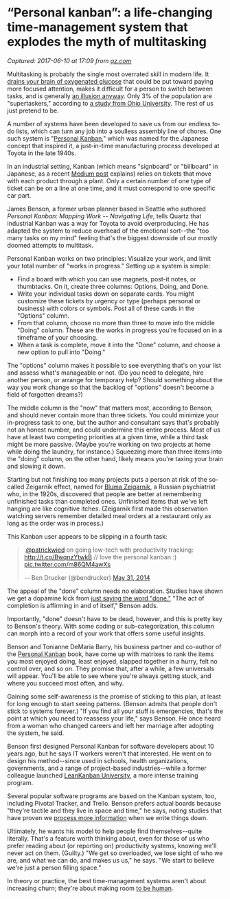 # “Personal kanban”: a life-changing time-management system that explodes the myth of multitasking

_Captured: 2017-06-10 at 17:09 from [qz.com](https://qz.com/985821/personal-kanban-a-life-changing-time-management-system-that-explodes-the-myth-of-multitasking/)_

Multitasking is probably the single most overrated skill in modern life. It [drains your brain of oxygenated glucose](https://qz.com/722661/neuroscientists-say-multitasking-literally-drains-the-energy-reserves-of-your-brain/) that could be put toward paying more focused attention, makes it difficult for a person to switch between tasks, and is generally [an illusion anyway](https://qz.com/976473/the-scientific-case-for-single-tasking-instead-of-multitasking/). Only 3% of the population are "supertaskers," according to [a study from Ohio University](http://www.psych.uncc.edu/pagoolka/seminar/PBR2010p479.pdf). The rest of us just pretend to be.

A number of systems have been developed to save us from our endless to-do lists, which can turn any job into a soulless assembly line of chores. One such system is "[Personal Kanban](http://www.personalkanban.com/pk/primers/building-your-first-personal-kanban/)," which was named for the Japanese concept that inspired it, a just-in-time manufacturing process developed at Toyota in the late 1940s.

In an industrial setting, Kanban (which means "signboard" or "billboard" in Japanese, as a recent [Medium post](https://themission.co/this-personal-kanban-approach-is-the-simplest-way-to-give-up-multitasking-and-get-real-work-done-c126c9ad25b1) explains) relies on tickets that move with each product through a plant. Only a certain number of one type of ticket can be on a line at one time, and it must correspond to one specific car part.

James Benson, a former urban planner based in Seattle who authored _Personal Kanban: Mapping Work -- Navigating Life_, tells Quartz that industrial Kanban was a way for Toyota to avoid overproducing. He has adapted the system to reduce overhead of the emotional sort--the "too many tasks on my mind" feeling that's the biggest downside of our mostly doomed attempts to multitask.

Personal Kanban works on two principles: Visualize your work, and limit your total number of "works in progress." Setting up a system is simple:

  * Find a board with which you can use magnets, post-it notes, or thumbtacks. On it, create three columns: Options, Doing, and Done.
  * Write your individual tasks down on separate cards. You might customize these tickets by urgency or type (perhaps personal or business) with colors or symbols. Post all of these cards in the "Options" column.
  * From that column, choose no more than three to move into the middle "Doing" column. These are the works in progress you're focused on in a timeframe of your choosing.
  * When a task is complete, move it into the "Done" column, and choose a new option to pull into "Doing."

The "options" column makes it possible to see everything that's on your list and assess what's manageable or not. (Do you need to delegate, hire another person, or arrange for temporary help? Should something about the way you work change so that the backlog of "options" doesn't become a field of forgotten dreams?)

The middle column is the "now" that matters most, according to Benson, and should never contain more than three tickets. You could minimize your in-progress task to one, but the author and consultant says that's probably not an honest number, and could undermine this entire process. Most of us have at least two competing priorities at a given time, while a third task might be more passive. (Maybe you're working on two projects at home while doing the laundry, for instance.) Squeezing more than three items into the "doing" column, on the other hand, likely means you're taxing your brain and slowing it down.

Starting but not finishing too many projects puts a person at risk of the so-called Zeigarnik effect, named for [Bluma Zeigarnik](http://www.spring.org.uk/2011/02/the-zeigarnik-effect.php), a Russian psychiatrist who, in the 1920s, discovered that people are better at remembering unfinished tasks than completed ones. Unfinished items that we've left hanging are like cognitive itches. (Zeigarnik first made this observation watching servers remember detailed meal orders at a restaurant only as long as the order was in process.)

This Kanban user appears to be slipping in a fourth task:

> .[@patrickwied](https://twitter.com/patrickwied) on going low-tech with productivity tracking: <http://t.co/BwqnzYtwkB> // love the personal kanban :) [pic.twitter.com/m86QM4awXs](http://t.co/m86QM4awXs)
> 
> -- Ben Drucker (@bendrucker) [May 31, 2014](https://twitter.com/bendrucker/status/472770317610668032)

The appeal of the "done" column needs no elaboration. Studies have shown we get a dopamine kick from [just saying the word "done."](https://www.fastcompany.com/3044546/work-smart/why-saying-this-four-letter-word-can-transform-your-productivity) "The act of completion is affirming in and of itself," Benson adds.

Importantly, "done" doesn't have to be dead, however, and this is pretty key to Benson's theory. With some coding or sub-categorization, this column can morph into a record of your work that offers some useful insights.

Benson and Tonianne DeMaria Barry, his business partner and co-author of the [Personal Kanban](https://www.amazon.com/Personal-Kanban-Mapping-Work-Navigating/dp/1453802266?tag=quartz07-20) book, have come up with matrixes to rank the items you most enjoyed doing, least enjoyed, slapped together in a hurry, felt no control over, and so on. They promise that, after a while, a few universals will appear. You'll be able to see where you're always getting stuck, and where you succeed most often, and why.

Gaining some self-awareness is the promise of sticking to this plan, at least for long enough to start seeing patterns. (Benson admits that people don't stick to systems forever.) "If you find all your stuff is emergencies, that's the point at which you need to reassess your life," says Benson. He once heard from a woman who changed careers and left her marriage after adopting the system, he said.

Benson first designed Personal Kanban for software developers about 10 years ago, but he says IT workers weren't that interested. He went on to design his method--since used in schools, health organizations, governments, and a range of project-based industries--while a former colleague launched [LeanKanban University](http://edu.leankanban.com/), a more intense training program.

Several popular software programs are based on the Kanban system, too, including Pivotal Tracker, and Trello. Benson prefers actual boards because "they're tactile and they live in space and time," he says, noting studies that have proven we [process more information](http://www.npr.org/2016/04/17/474525392/attention-students-put-your-laptops-away) when we write things down.

Ultimately, he wants his model to help people find themselves--quite literally. That's a feature worth thinking about, even for those of us who prefer reading about (or reporting on) productivity systems, knowing we'll never act on them. (Guilty.) "We get so overloaded, we lose sight of who we are, and what we can do, and makes us us," he says. "We start to believe we're just a person filling space."

In theory or practice, the best time-management systems aren't about increasing churn; they're about making room [to be human](https://qz.com/547414/the-cult-of-productivity-is-preventing-you-from-being-productive/).
